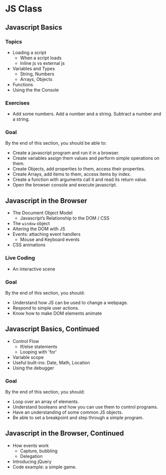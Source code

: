 # JS Class

## Javascript Basics

### Topics

- Loading a script
    - When a script loads
    - Inline js vs external js
- Variables and Types
    - String, Numbers
    - Arrays, Objects
- Functions
- Using the the Console

### Exercises

- Add some numbers. Add a number and a string. Subtract a number and a string.

### Goal

By the end of this section, you should be able to: 

- Create a javascript program and run it in a browser. 
- Create variables assign them values and perform simple operations on them.
- Create Objects, add properties to them, access their properties.
- Create Arrays, add items to them, access items by index.
- Create a function with arguments call it and read its return value.
- Open the browser console and execute javascript.

## Javascript in the Browser

- The Document Object Model
    - Javascript’s Relationship to the DOM / CSS
- The `window` object
- Altering the DOM with JS
- Events: attaching event handlers
    - Mouse and Keyboard events 
- CSS animations

### Live Coding

- An interactive scene

### Goal

By the end of this section, you should: 

- Understand how JS can be used to change a webpage.
- Respond to simple user actions.
- Know how to make DOM elements animate

## Javascript Basics, Continued

- Control Flow
    - If/else statements
    - Looping with 'for'
- Variable scope
- Useful built-ins: Date, Math, Location
- Using the debugger

### Goal

By the end of this section, you should: 

- Loop over an array of elements.
- Understand booleans and how you can use them to control programs.
- Have an understanding of some common JS objects.
- Be able to set a breakpoint and step through a simple program.

## Javascript in the Browser, Continued

- How events work
    - Capture, bubbling
    - Delegation
- Introducing jQuery
- Code example: a simple game.
